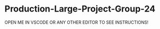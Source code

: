 # Production-Large-Project-Group-24

OPEN ME IN VSCODE OR ANY OTHER EDITOR TO SEE INSTRUCTIONS!

<!---
Steps on setting up environment

Things you should already have
- nodejs
- nodemon

<double check> node --version / nodemon --version

*** Make sure to create and checkout a new branch based off of main before proceeding!!! ***

==================================
Connecting to the mongoDB database
==================================

<go to> From the terminal/commandLine > navigate to project folder

<if> You do not have a .gitignore with the following content
    <terminal cmd> touch .gitignore
        <contents>
        node_modules
        .env
        .DS_Store

<terminal cmd> touch .env
    <contents>
    MONGODB_URI="mongodb+srv://group24:COP4331@cluster0.5zgrn.mongodb.net/COP4331?retryWrites=true&w=majority"

<terminal cmd> sudo npm start
    <caution> running the command may throw some errors
        <what if> Error: Cannot find module 'express'
            <terminal cmd> npm install express

        <what if> Error: Cannot find module 'dotenv'
            <terminal cmd> npm install dotenv

<you can now test api endpoints locally!>
    <URL> http://localhost:5000/api/< replace w/ api endpoint>

===============================
Connecting to the Heroku Server
===============================

<terminal cmd> sudo npm install -g heroku

<terminal cmd> sudo npm install dotenv

<terminal cmd> heroku login

<if> You do not have a frontend/.gitignore with the following content
    <go to> frontend folder
        <terminal cmd> touch .gitignore
            <contents>
            # See https://help.github.com/articles/ignoring-files/ for more about ignoring files.

            # dependencies
            /node_modules
            /.pnp
            .pnp.js

            # testing
            /coverage

            # production
            # /build

            # misc
            .DS_Store
            .env.local
            .env.development.local
            .env.test.local
            .env.production.local

            npm-debug.log*
            yarn-debug.log*
            yarn-error.log*

<terminal cmd> git config --global user.email "<your email>"

<terminal cmd> git config --global user.name "<your name>"

=======================
Starting Local Testing!
=======================

<please note> open two terminals!

    <terminal one> navigate to root project directory

    <terminal two> navigate to frontend directory

<terminal two cmd> npm install -g react-scripts

<terminal two cmd> npm install

<terminal one cmd> sudo npm start

<terminal two cmd> sudo npm start


Packages installed Danny:
<terminal cmd> 
    npm install bootstrap --save
    npm install react-web-tabs --save
    npm install --save react-router-dom
    npm install antd
    npm install react-table
    npm install --save @ant-design/icons
    sudo npm install react-bootstrap
    npm install @restart/context
    npm install @restart/hooks
    npm install @types/invariant
    npm install @types/prop-types
    npm install --save prop-types
    sudo npm i react-bootstrap
    npm install @types/react
    npm install @types/react-transition-group
    npm install @types/warning

===============================
Email Verification Dependencies
===============================

Sources: https://nodemailer.com/about/
         https://www.youtube.com/watch?v=-rcRf7yswfM 

<terminal cmd> npm install nodemailer
<terminal cmd> npm install googleapis 

<go to> .env file
    <add content>
    EMAIL_USER="health.n.wellness.service@gmail.com"
    EMAIL_PASSWORD="COP4331@24"

<IMPORTANT> you MUST change the html link (line 19 sendEmail.js) based on the environment are currently working on!

================
JWT Dependencies
================

<terminal cmd> sudo npm install jsonwebtoken

<terminal cmd> sudo npm install dotenv
   (you may have done this previously. Also do this in the server directory and the Frontend directory)

<go to> .env file
    <add content>
    ACCESS_TOKEN_SECRET=secret

--->
